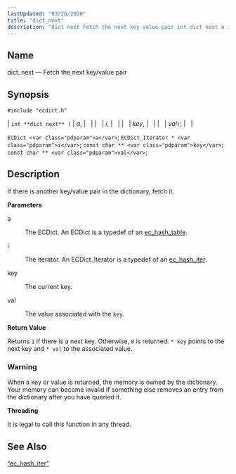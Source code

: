 ```yaml
---
lastUpdated: "03/26/2020"
title: "dict_next"
description: "dict next Fetch the next key value pair int dict next a i key val EC Dict a EC Dict Iterator i const char key const char val If there is another key value pair in the dictionary fetch it a The EC Dict An EC Dict is a typedef..."
---
```


<a name="apis.dict_next"></a> 
## Name

dict_next — Fetch the next key/value pair

## Synopsis

`#include "ecdict.h"`

| `int **dict_next** (` | <var class="pdparam">a</var>, |   |
|   | <var class="pdparam">i</var>, |   |
|   | <var class="pdparam">key</var>, |   |
|   | <var class="pdparam">val</var>`)`; |   |

`ECDict <var class="pdparam">a</var>`;
`ECDict_Iterator * <var class="pdparam">i</var>`;
`const char ** <var class="pdparam">key</var>`;
`const char ** <var class="pdparam">val</var>`;<a name="idp50083200"></a> 
## Description

If there is another key/value pair in the dictionary, fetch it.

**<a name="idp50084448"></a> Parameters**

<dl class="variablelist">

<dt>a</dt>

<dd>

The ECDict. An ECDict is a typedef of an [ec_hash_table](/momentum/3/3-api/structs-ec-hash-table).

</dd>

<dt>i</dt>

<dd>

The iterator. An ECDict_Iterator is a typedef of an [ec_hash_iter](/momentum/3/3-api/structs-ec-hash-iter).

</dd>

<dt>key</dt>

<dd>

The current key.

</dd>

<dt>val</dt>

<dd>

The value associated with the `key`.

</dd>

</dl>

**<a name="idp50094576"></a> Return Value**

Returns `1` if there is a next key. Otherwise, `0` is returned. `* key` points to the next key and `* val` to the associated value.

### Warning

When a key or value is returned, the memory is owned by the dictionary. Your memory can become invalid if something else removes an entry from the dictionary after you have queried it.

**<a name="idp50098432"></a> Threading**

It is legal to call this function in any thread.

<a name="idp50099536"></a> 
## See Also

[“ec_hash_iter”](/momentum/3/3-api/structs-ec-hash-iter)